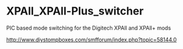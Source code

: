 # XPAll_XPAll-Plus_switcher
PIC based mode switching for the Digitech XPAll and XPAll+ mods

http://www.diystompboxes.com/smfforum/index.php?topic=58144.0
